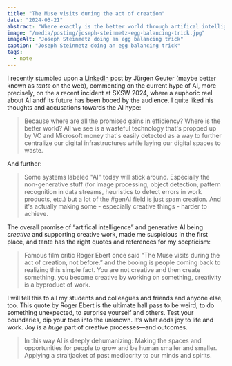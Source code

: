```yaml
---
title: "The Muse visits during the act of creation"
date: "2024-03-21"
abstract: "Where exactly is the better world through artifical intelligence?"
image: "/media/postimg/joseph-steinmetz-egg-balancing-trick.jpg"
imageAlt: "Joseph Steinmetz doing an egg balancing trick"
caption: "Joseph Steinmetz doing an egg balancing trick"
tags: 
  - note
---
```


I recently stumbled upon a [LinkedIn](https://www.linkedin.com/posts/tante_festival-crowd-boos-at-video-of-conference-activity-7175401061241778176-F012?utm_source=share&utm_medium=member_desktop) post by Jürgen Geuter (maybe better known as _tante_ on the web), commenting on the current hype of AI, more precisely, on the a recent incident at SXSW 2024, where a euphoric reel about AI andf its future has been booed by the audience. I quite liked his thoughts and accusations towards the AI hype:

> Because where are all the promised gains in efficiency? Where is the better world? All we see is a wasteful technology that's propped up by VC and Microsoft money that's easily detected as a way to further centralize our digital infrastructures while laying our digital spaces to waste.

And further: 

> Some systems labeled "AI" today will stick around. Especially the non-generative stuff (for image processing, object detection, pattern recognition in data streams, heuristics to detect errors in work products, etc.) but a lot of the #genAI field is just spam creation. And it's actually making some - especially creative things - harder to achieve.

The overall promise of “artifical intelligence” and generative AI being _creative_ and supporting creative work, made me suspicious in the first place, and tante has the right quotes and references for my scepticism:  

> Famous film critic Roger Ebert once said “The Muse visits during the act of creation, not before.” and the booing is people coming back to realizing this simple fact. You are not creative and then create something, you become creative by working on something, creativity is a byproduct of work.

I will tell this to all my students and colleagues and friends and anyone else, too. This quote by Roger Ebert is the ultimate hall pass to be weird, to do something unexpected, to surprise yourself and others. Test your boundaries, dip your toes into the unknown. It’s what adds joy to life and work. Joy is a _huge_ part of creative processes—and outcomes.

> In this way AI is deeply dehumanizing: Making the spaces and opportunities for people to grow and be human smaller and smaller. Applying a straitjacket of past mediocrity to our minds and spirits.

<!-- See also: “How to find your taste”; people were pushed into sameness so much that it became hard to know what you like, everything is so much *the same*. -->